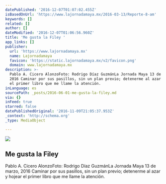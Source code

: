 ```yaml
---
datePublished: '2016-12-07T01:07:02.455Z'
isBasedOnUrl: 'https://www.lajornadamaya.mx/2016-03-13/Reporte-8-am'
keywords: []
related: []
author: []
dateModified: '2016-12-07T01:06:56.960Z'
title: 'Me gusta la Filey '
app_links: []
publisher:
  url: 'https://www.lajornadamaya.mx'
  name: Lajornadamaya
  favicon: 'https://static.lajornadamaya.mx/v2/favicon.png'
  domain: www.lajornadamaya.mx
description: >-
  Pablo A. Cicero AlonzoFoto: Rodrigo Díaz GuzmánLa Jornada Maya 13 de marzo,
  2016 Caminar por sus pasillos, sin un plan previo; detenerme al azar y hojear
  el primer libro que me llame la atención.
inLanguage: es
sourcePath: _posts/2016-06-01-me-gusta-la-filey.md
via: {}
inFeed: true
starred: false
datePublishedOriginal: '2016-11-09T21:05:37.953Z'
_context: 'http://schema.org'
_type: MediaObject

---
```

<article style=""><img src="https://s3-us-west-2.amazonaws.com/the-grid-img/p/234ce5b25b64abce47264c43d6eb567d553c50db.jpg" /><h1>Me gusta la Filey </h1><p>Pablo A. Cicero AlonzoFoto: Rodrigo Díaz GuzmánLa Jornada Maya 13 de marzo, 2016 Caminar por sus pasillos, sin un plan previo; detenerme al azar y hojear el primer libro que me llame la atención.</p></article>